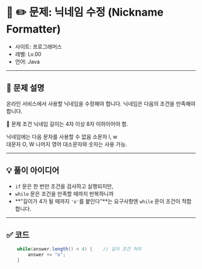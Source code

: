 # 🧮 ✏️ 문제: 닉네임 수정 (Nickname Formatter)

- 사이트: 프로그래머스
- 레벨: Lv.00
- 언어: Java

---

## 📌 문제 설명

온라인 서비스에서 사용할 닉네임을 수정해야 합니다. 닉네임은 다음의 조건을 만족해야 합니다.

📌 문제 조건
닉네임 길이는 4자 이상 8자 이하이어야 함.

닉네임에는 다음 문자를 사용할 수 없음
소문자 l, w  
대문자 O, W
나머지 영어 대소문자와 숫자는 사용 가능.

---

## 💡 풀이 아이디어

- `if` 문은 한 번만 조건을 검사하고 실행되지만,
- `while` 문은 조건을 만족할 때까지 반복하니까
- **"길이가 4가 될 때까지 `'o'`를 붙인다"**는 요구사항엔 `while` 문이 조건이 적합합니다.


---

## ✅ 코드

```java
    while(answer.length() < 4) {    // 길이 조건 처리
        answer += "o";  
    }
```

